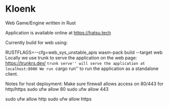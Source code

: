 # Kloenk

Web Game/Engine written in Rust

Application is available online at https://hatsu.tech

Currently build for web using:
<!-- https://github.com/gfx-rs/wgpu/wiki/Running-on-the-Web-with-WebGPU-and-WebGL -->
RUSTFLAGS=--cfg=web_sys_unstable_apis wasm-pack build --target web
Locally we use trunk to serve the application on the web page: https://trunkrs.dev/
``trunk serve'' will serve the application at localhost:8080
We run ``cargo run'' to run the application as a standalone client.

Notes for host deployment: Make sure firewall allows access on 80/443 for http/https
sudo ufw allow 80
sudo ufw allow 443

sudo ufw allow http
sudo ufw allow https

